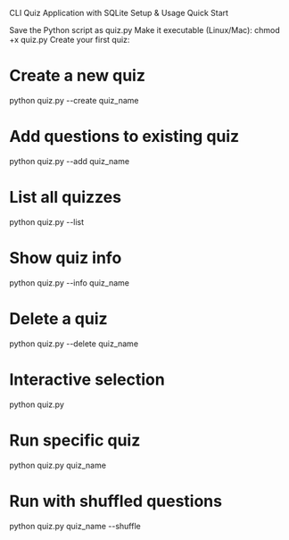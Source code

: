 CLI Quiz Application with SQLite Setup & Usage
Quick Start

Save the Python script as quiz.py
Make it executable (Linux/Mac): chmod +x quiz.py
Create your first quiz:




# Create a new quiz
python quiz.py --create quiz_name

# Add questions to existing quiz
python quiz.py --add quiz_name

# List all quizzes
python quiz.py --list

# Show quiz info
python quiz.py --info quiz_name

# Delete a quiz
python quiz.py --delete quiz_name




# Interactive selection
python quiz.py

# Run specific quiz
python quiz.py quiz_name

# Run with shuffled questions
python quiz.py quiz_name --shuffle

